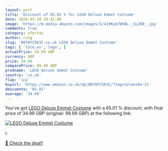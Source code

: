```yaml
---
layout: post
title: 'Discount of 65.01 % for LEGO Deluxe Emmet Costume'
date: 2020-03-18 20:41:06
image: 'https://m.media-amazon.com/images/I/419Kym7W5BL._SL200_.jpg'
comments: true
category: ofertas
author: ring
slug: 'B07HYC5K3C-co.uk LEGO Deluxe Emmet Costume'
tags: [ 'tole.es','lego', ]
actualPrice: 34.99 GBP
currency: GBP
price: 34.99
comparePrice: 99.99 GBP
prodname: 'LEGO Deluxe Emmet Costume'
country: 'co.uk'
flag: '🇬🇧'
buyurl: 'https://www.amazon.co.uk/dp/B07HYC5K3C/?tag=tolees0a-21'
descuento: '65.01'
average: '34.99'
---
```


You've got [LEGO Deluxe Emmet Costume](https://www.amazon.co.uk/dp/B07HYC5K3C/?tag=tolees0a-21) with a  65.01 % discount, with final price of 34.99 GBP (original: 99.99 GBP) at the following link:

[![LEGO Deluxe Emmet Costume](https://m.media-amazon.com/images/I/419Kym7W5BL._SL200_.jpg)](https://www.amazon.co.uk/dp/B07HYC5K3C/?tag=tolees0a-21)

ℹ️:


[🛒 Check the deal!!](https://www.amazon.co.uk/dp/B07HYC5K3C/?tag=tolees0a-21)

